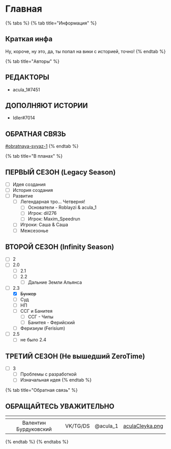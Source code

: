 # Главная

{% tabs %}
{% tab title="Информация" %}
## Краткая инфа

Ну, короче, ну это, да, ты попал на вики с историей, точно!
{% endtab %}

{% tab title="Авторы" %}
## РЕДАКТОРЫ

* acula\_1#7451

## ДОПОЛНЯЮТ ИСТОРИИ

* Idler#7014

## ОБРАТНАЯ СВЯЗЬ

[#obratnaya-svyaz-1](./#obratnaya-svyaz-1 "mention")
{% endtab %}

{% tab title="В планах" %}
## ПЕРВЫЙ СЕЗОН (Legacy Season)

* [ ] Идея создания
* [ ] История создания
* [ ] Развитие
  * [ ] Легендарная тро... Четверня!
    * [ ] Основатели - Roblayzi & acula\_1
    * [ ] Игрок: dil276
    * [ ] Игрок: Maxim\_Speedrun
  * [ ] Игроки: Саша & Саша
  * [ ] Межсезонье

## ВТОРОЙ СЕЗОН (Infinity Season)

* [ ] 2
* [ ] 2.0
  * [ ] 2.1
  * [ ] 2.2
    * [ ] Дальние Земли Альянса
* [ ] 2.3
  * [x] ~~Бункер~~
  * [ ] Суд
  * [ ] НП
  * [ ] ССГ и Банитея
    * [ ] ССГ - Чипы
    * [ ] Банитея - Ферийский
  * [ ] Феризиум (Ferisium)
* [ ] 2.5
  * [ ] не было 2.4

## ТРЕТИЙ СЕЗОН (Не вышедший ZeroTime)

* [ ] 3
  * [ ] Проблемы с разработкой
  * [ ] Изначальная идея
{% endtab %}

{% tab title="Обратная связь" %}
## ОБРАЩАЙТЕСЬ УВАЖИТЕЛЬНО

<table data-view="cards"><thead><tr><th align="center"></th><th align="center"></th><th align="center"></th><th data-hidden data-card-cover data-type="files"></th></tr></thead><tbody><tr><td align="center">Валентин Бурдуковский</td><td align="center">VK/TG/DS</td><td align="center">@acula_1</td><td><a href=".gitbook/assets/aculaCleyka.png">aculaCleyka.png</a></td></tr></tbody></table>
{% endtab %}
{% endtabs %}
